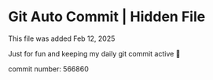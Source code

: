 # Git Auto Commit | Hidden File

This file was added Feb 12, 2025

Just for fun and keeping my daily git commit active 🤪

commit number: 566860

